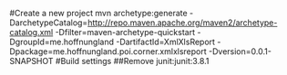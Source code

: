 #Create a new project
mvn archetype:generate -DarchetypeCatalog=http://repo.maven.apache.org/maven2/archetype-catalog.xml -Dfilter=maven-archetype-quickstart -DgroupId=me.hoffnungland -DartifactId=XmlXlsReport -Dpackage=me.hoffnungland.poi.corner.xmlxlsreport -Dversion=0.0.1-SNAPSHOT
#Build settings
##Remove junit:junit:3.8.1